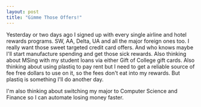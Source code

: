 ```yaml
---
layout: post
title: "Gimme Those Offers!"
---
```


Yesterday or two days ago I signed up with every single airline and hotel rewards programs. SW, AA,
Delta, UA and all the major foreign ones too. I really want those sweet targeted credit card
offers. And who knows maybe I'll start manufacture spending and get those sick rewards. Also
thinking about MSing with my student loans via either Gift of College gift cards. Also thinking
about using plastiq to pay rent but I need to get a reliable source of fee free dollars to use on it, so
the fees don't eat into my rewards. But plastiq is something I'll do another day.

I'm also thinking about switching my major to Computer Science and Finance so I can automate
losing money faster.
